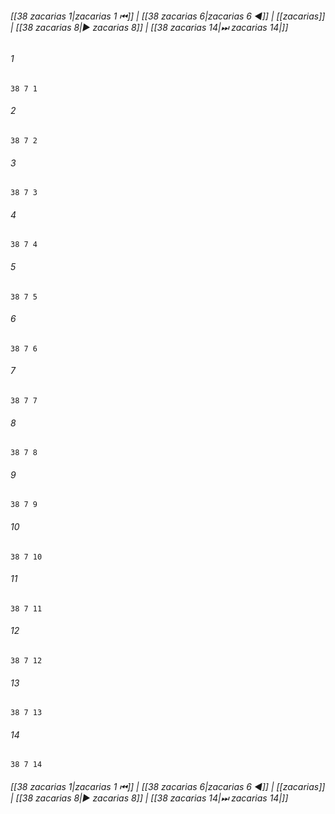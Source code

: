 
###### [[38 zacarias 1|zacarias 1 ⏮]] | [[38 zacarias 6|zacarias 6 ◀]] | [[zacarias]] | [[38 zacarias 8|▶ zacarias 8]] | [[38 zacarias 14|⏭ zacarias 14|]]

###### 1
``` verse
38 7 1 
```
###### 2
``` verse
38 7 2 
```
###### 3
``` verse
38 7 3 
```
###### 4
``` verse
38 7 4 
```
###### 5
``` verse
38 7 5 
```
###### 6
``` verse
38 7 6 
```
###### 7
``` verse
38 7 7 
```
###### 8
``` verse
38 7 8 
```
###### 9
``` verse
38 7 9 
```
###### 10
``` verse
38 7 10 
```
###### 11
``` verse
38 7 11 
```
###### 12
``` verse
38 7 12 
```
###### 13
``` verse
38 7 13 
```
###### 14
``` verse
38 7 14 
```

###### [[38 zacarias 1|zacarias 1 ⏮]] | [[38 zacarias 6|zacarias 6 ◀]] | [[zacarias]] | [[38 zacarias 8|▶ zacarias 8]] | [[38 zacarias 14|⏭ zacarias 14|]]

